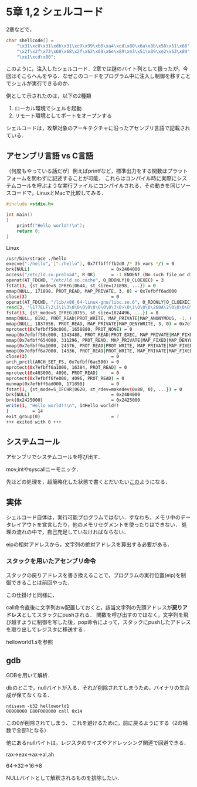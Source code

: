 # 5章 1,2 シェルコード

2章などで，

```c
char shellcode[] =
	"\x31\xc0\x31\xdb\x31\xc9\x99\xb0\xa4\xcd\x80\x6a\x0b\x58\x51\x68"
	"\x2f\x2f\x73\x68\x68\x2f\x62\x69\x6e\x89\xe3\x51\x89\xe2\x53\x89"
	"\xe1\xcd\x80";
```

このように，注入したシェルコード．2章では謎のバイト列として扱ったが，今回はそこらへんをやる．なぜこのコードをプログラム中に注入し制御を移すことでシェルが実行できるのか．

例として示されたのは，以下の2種類

1. ローカル環境でシェルを起動
2. リモート環境としてポートをオープンする

シェルコードは，攻撃対象のアーキテクチャに沿ったアセンブリ言語で記載されている．

## アセンブリ言語 vs C言語

（何度もやっている話だが）例えばprintfなど，標準出力をする関数はプラットフォームを問わずに記述することが可能．
これらはコンパイル時に実際にシステムコールを呼ぶような実行ファイルにコンパイルされる．その動きを同じソースコードで，LinuxとMacで比較してみる．

```c
#include <stdio.h>

int main()
{
    printf("Hello world!!\n");
    return 0;
}
```

Linux

```sh
/usr/bin/strace ./hello
execve("./hello", ["./hello"], 0x7ffbffffb2d0 /* 35 vars */) = 0
brk(NULL)                               = 0x2404000
access("/etc/ld.so.preload", R_OK)      = -1 ENOENT (No such file or directory)
openat(AT_FDCWD, "/etc/ld.so.cache", O_RDONLY|O_CLOEXEC) = 3
fstat(3, {st_mode=S_IFREG|0644, st_size=171898, ...}) = 0
mmap(NULL, 171898, PROT_READ, MAP_PRIVATE, 3, 0) = 0x7efbff6ad000
close(3)                                = 0
openat(AT_FDCWD, "/lib/x86_64-linux-gnu/libc.so.6", O_RDONLY|O_CLOEXEC) = 3
read(3, "\177ELF\2\1\1\3\0\0\0\0\0\0\0\0\3\0>\0\1\0\0\0\260A\2\0\0\0\0\0"..., 832) = 832
fstat(3, {st_mode=S_IFREG|0755, st_size=1824496, ...}) = 0
mmap(NULL, 8192, PROT_READ|PROT_WRITE, MAP_PRIVATE|MAP_ANONYMOUS, -1, 0) = 0x7efbff6ab000
mmap(NULL, 1837056, PROT_READ, MAP_PRIVATE|MAP_DENYWRITE, 3, 0) = 0x7efbff4ea000
mprotect(0x7efbff50c000, 1658880, PROT_NONE) = 0
mmap(0x7efbff50c000, 1343488, PROT_READ|PROT_EXEC, MAP_PRIVATE|MAP_FIXED|MAP_DENYWRITE, 3, 0x22000) = 0x7efbff50c000
mmap(0x7efbff654000, 311296, PROT_READ, MAP_PRIVATE|MAP_FIXED|MAP_DENYWRITE, 3, 0x16a000) = 0x7efbff654000
mmap(0x7efbff6a1000, 24576, PROT_READ|PROT_WRITE, MAP_PRIVATE|MAP_FIXED|MAP_DENYWRITE, 3, 0x1b6000) = 0x7efbff6a1000
mmap(0x7efbff6a7000, 14336, PROT_READ|PROT_WRITE, MAP_PRIVATE|MAP_FIXED|MAP_ANONYMOUS, -1, 0) = 0x7efbff6a7000
close(3)                                = 0
arch_prctl(ARCH_SET_FS, 0x7efbff6ac500) = 0
mprotect(0x7efbff6a1000, 16384, PROT_READ) = 0
mprotect(0x403000, 4096, PROT_READ)     = 0
mprotect(0x7efbff6fe000, 4096, PROT_READ) = 0
munmap(0x7efbff6ad000, 171898)          = 0
fstat(1, {st_mode=S_IFCHR|0620, st_rdev=makedev(0x88, 0), ...}) = 0
brk(NULL)                               = 0x2404000
brk(0x2425000)                          = 0x2425000
write(1, "Hello world!!\n", 14Hello world!!
)         = 14
exit_group(0)                           = ?
+++ exited with 0 +++
```

## システムコール

アセンブリでシステムコールを呼び出す．

mov,intやsyscallニーモニック．

先ほどの処理を，超簡略化した状態で書くとだいたい[この](https://github.com/dooooooooinggggg/lifegame/blob/master/lifegame.s#L105-L110)ようになる．

## 実体

シェルコード自体は，実行可能プログラムではない．すなわち，メモリ中のデータレイアウトを宣言したり，他のメモリセグメントを使ったりはできない．
処理の流れの中で，自己充足していなければならない．

eipの相対アドレスから，文字列の絶対アドレスを算出する必要がある．

### スタックを用いたアセンブリ命令

スタックの戻りアドレスを書き換えることで，プログラムの実行位置(eip)を制御できることは前回やった．

この仕掛けと同様に，

call命令直後に文字列おw配置しておくと，該当文字列の先頭アドレスが**戻りアドレス**としてスタックにpushされる．
関数を呼び出すのではなく，文字列を飛び越すように制御を写した後，pop命令によって，スタックにpushしたアドレスを取り出してレジスタに移送する．

helloworld1.sを参照

## gdb

GDBを用いて解析．

dbのとこで，nullバイトが入る．それが削除されてしまうため，バイナリの生合成が保てなくなる．

```
ndisasm -b32 helloworld1
00000000 E80F000000 call 0x14
```

この0が削除されてしまう．
これを避けるために，前に戻るようにする（2の補数で全部1となる）

他にあるnullバイトは，レジスタのサイズやアドレッシング関連で回避できる．

rax->eax->ax->al,ah

64->32->16->8

NULLバイトとして解釈されるものを排除したい．
